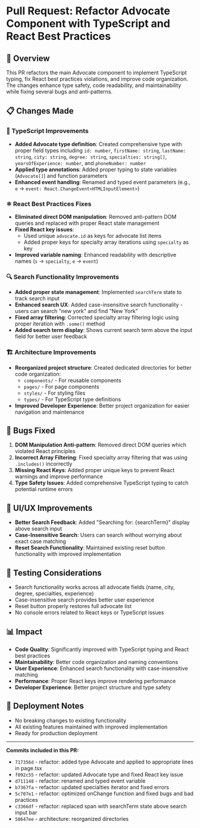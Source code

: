# Pull Request: Refactor Advocate Component with TypeScript and React Best Practices

## 🎯 Overview
This PR refactors the main Advocate component to implement TypeScript typing, fix React best practices violations, and improve code organization. The changes enhance type safety, code readability, and maintainability while fixing several bugs and anti-patterns.

## 📋 Changes Made

### 🔧 TypeScript Improvements
- **Added Advocate type definition**: Created comprehensive type with proper field types including `id: number`, `firstName: string`, `lastName: string`, `city: string`, `degree: string`, `specialties: string[]`, `yearsOfExperience: number`, and `phoneNumber: number`
- **Applied type annotations**: Added proper typing to state variables (`Advocate[]`) and function parameters
- **Enhanced event handling**: Renamed and typed event parameters (e.g., `e` → `event: React.ChangeEvent<HTMLInputElement>`)

### ⚛️ React Best Practices Fixes
- **Eliminated direct DOM manipulation**: Removed anti-pattern DOM queries and replaced with proper React state management
- **Fixed React key issues**: 
  - Used unique `advocate.id` as keys for advocate list items
  - Added proper keys for specialty array iterations using `specialty` as key
- **Improved variable naming**: Enhanced readability with descriptive names (`s` → `specialty`, `e` → `event`)

### 🔍 Search Functionality Improvements
- **Added proper state management**: Implemented `searchTerm` state to track search input
- **Enhanced search UX**: Added case-insensitive search functionality - users can search "new york" and find "New York"
- **Fixed array filtering**: Corrected specialty array filtering logic using proper iteration with `.some()` method
- **Added search term display**: Shows current search term above the input field for better user feedback

### 🏗️ Architecture Improvements
- **Reorganized project structure**: Created dedicated directories for better code organization:
  - `components/` - For reusable components
  - `pages/` - For page components
  - `styles/` - For styling files
  - `types/` - For TypeScript type definitions
- **Improved Developer Experience**: Better project organization for easier navigation and maintenance

## 🐛 Bugs Fixed
1. **DOM Manipulation Anti-pattern**: Removed direct DOM queries which violated React principles
2. **Incorrect Array Filtering**: Fixed specialty array filtering that was using `.includes()` incorrectly
3. **Missing React Keys**: Added proper unique keys to prevent React warnings and improve performance
4. **Type Safety Issues**: Added comprehensive TypeScript typing to catch potential runtime errors

## 🎨 UI/UX Improvements
- **Better Search Feedback**: Added "Searching for: {searchTerm}" display above search input
- **Case-Insensitive Search**: Users can search without worrying about exact case matching
- **Reset Search Functionality**: Maintained existing reset button functionality with improved implementation

## 🧪 Testing Considerations
- Search functionality works across all advocate fields (name, city, degree, specialties, experience)
- Case-insensitive search provides better user experience
- Reset button properly restores full advocate list
- No console errors related to React keys or TypeScript issues

## 📊 Impact
- **Code Quality**: Significantly improved with TypeScript typing and React best practices
- **Maintainability**: Better code organization and naming conventions
- **User Experience**: Enhanced search functionality with case-insensitive matching
- **Performance**: Proper React keys improve rendering performance
- **Developer Experience**: Better project structure and type safety

## 🚀 Deployment Notes
- No breaking changes to existing functionality
- All existing features maintained with improved implementation
- Ready for production deployment

---

**Commits included in this PR:**
- `717356d` - refactor: added type Advocate and applied to appropriate lines in page.tsx
- `f092c55` - refactor: updated Advocate type and fixed React key issue
- `d711148` - refactor: renamed and typed event variable
- `b7367fa` - refactor: updated specialties iterator and fixed errors
- `5c707e1` - refactor: optimized onChange function and fixed bugs and bad practices
- `c3366df` - refactor: replaced span with searchTerm state above search input bar
- `58647ee` - architecture: reorganized directories 
